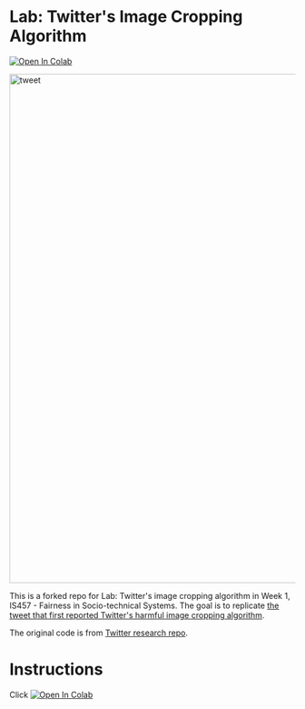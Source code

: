# Lab: Twitter's Image Cropping Algorithm

[![Open In Colab](https://colab.research.google.com/assets/colab-badge.svg)](https://colab.research.google.com/github/haewoon/lab-image-crop-analysis/blob/master/notebooks/Lab%20-%20Image%20Crop%20Analysis.ipynb)

<img width="896" alt="tweet" src="https://user-images.githubusercontent.com/1954803/129472021-3fa6cd24-9698-490b-8244-b84395e15dbc.png">

This is a forked repo for Lab: Twitter's image cropping algorithm in Week 1, IS457 - Fairness in Socio-technical Systems. 
The goal is to replicate [the tweet that first reported Twitter's harmful image cropping algorithm](https://twitter.com/bascule/status/1307440596668182528). 

The original code is from [Twitter research repo](https://github.com/twitter-research/image-crop-analysis).

# Instructions

Click [![Open In Colab](https://colab.research.google.com/assets/colab-badge.svg)](https://colab.research.google.com/github/haewoon/lab-image-crop-analysis/blob/master/notebooks/Lab%20-%20Image%20Crop%20Analysis.ipynb)

